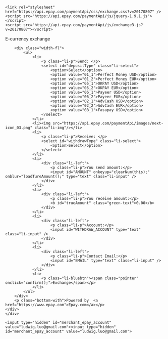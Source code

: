 		
	<link rel="stylesheet" href="https://api.epay.com/paymentApi/css/exchange.css?v=20170807" />
	<script src="https://api.epay.com/paymentApi/js/jquery-1.9.1.js"></script>
	<script src="https://api.epay.com/paymentApi/js/exchange3.js?v=20170807"></script>

<input type="hidden" id="merchant_epay_account" value="ella@epay.com">
<div id="formDiv"></div>
<div class="width-w">
	<div class="width-mg">
		<div class="bj-color"><span>E-currency  exchange</span></div>

		<div class="width-fl">
			<ul>
				<li>
					<p class="li-p">Send: </p>
					<select id="depositType" class="li-select">
						<option>Select</option>
						<option value="01_1">Perfect Money USD</option>
						<option value="01_2">Perfect Money EUR</option>
						<option value="05_1">OKPAY USD</option>
						<option value="05_2">OKPAY EUR</option>
						<option value="06_1">Payeer USD</option>
						<option value="06_2">Payeer EUR</option>
						<option value="02_1">AdvCash USD</option>
						<option value="02_2">AdvCash EUR</option>
						<option value="08_1">Fasapay USD</option>
					</select>
				</li>
				<li><img src="https://api.epay.com/paymentApi/images/next-icon_03.png" class="li-img"/></li>
				<li>
					<p class="li-p">Receive: </p>
					<select id="withdrawType" class="li-select">
						<option>Select</option>
					</select>
				</li>
				<li>
					<div class="li-left">
						<p class="li-p">You send amount:</p>
						<input id="AMOUNT" onkeyup="clearNum(this);" onblur="loadTureAmount();" type="text" class="li-input" />
					</div>
				</li>
				<li>
					<div class="li-left">
						<p class="li-p">You receive amount:</p>
						<b id="trueAmount" class="green-text">0.00</b>
					</div>
				</li>
				<li>
					<div class="li-left">
						<p class="li-p">Account:</p>
						<input id="WITHDRAW_ACCOUNT" type="text" class="li-input" />
					</div>
				</li>
				<li>
					<div class="li-left">
						<p class="li-p">Contact Email:</p>
						<input id="EMAIL" type="text" class="li-input" />
					</div>
				</li>
				<li>
					<p class="li-bluebtn"><span class="pointer" onclick="confirm();">Exchange</span></p>
				</li>
			</ul>
		</div>
		<p class="bottom-with">Powered by  <a href="https://www.epay.com">Epay.com</a></p>
	</div>
	</div>
		
	<input type="hidden" id="merchant_epay_account" value="ludwig.luo@gmail.com"><input type="hidden" id="merchant_epay_account" value="ludwig.luo@gmail.com">
